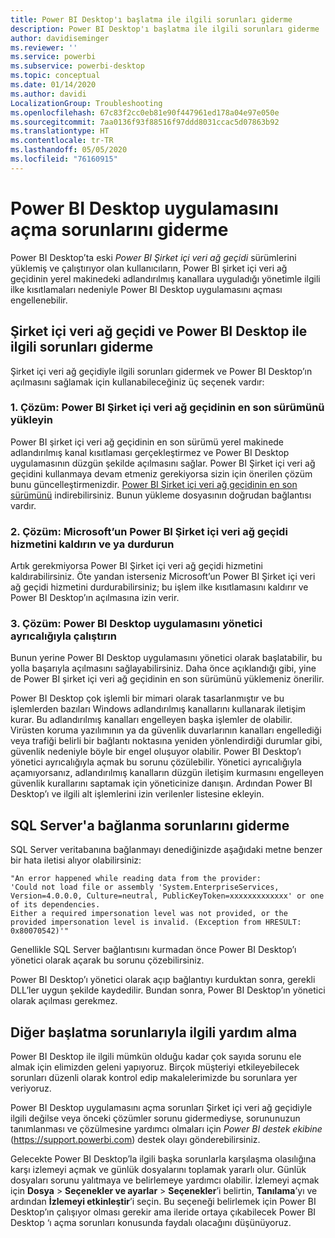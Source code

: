 ```yaml
---
title: Power BI Desktop'ı başlatma ile ilgili sorunları giderme
description: Power BI Desktop'ı başlatma ile ilgili sorunları giderme
author: davidiseminger
ms.reviewer: ''
ms.service: powerbi
ms.subservice: powerbi-desktop
ms.topic: conceptual
ms.date: 01/14/2020
ms.author: davidi
LocalizationGroup: Troubleshooting
ms.openlocfilehash: 67c83f2cc0eb81e90f447961ed178a04e97e050e
ms.sourcegitcommit: 7aa0136f93f88516f97ddd8031ccac5d07863b92
ms.translationtype: HT
ms.contentlocale: tr-TR
ms.lasthandoff: 05/05/2020
ms.locfileid: "76160915"
---
```

# <a name="troubleshoot-opening-power-bi-desktop"></a>Power BI Desktop uygulamasını açma sorunlarını giderme

Power BI Desktop’ta eski *Power BI Şirket içi veri ağ geçidi* sürümlerini yüklemiş ve çalıştırıyor olan kullanıcıların, Power BI şirket içi veri ağ geçidinin yerel makinedeki adlandırılmış kanallara uyguladığı yönetimle ilgili ilke kısıtlamaları nedeniyle Power BI Desktop uygulamasını açması engellenebilir.

## <a name="resolve-issues-with-the-on-premises-data-gateway-and-power-bi-desktop"></a>Şirket içi veri ağ geçidi ve Power BI Desktop ile ilgili sorunları giderme

Şirket içi veri ağ geçidiyle ilgili sorunları gidermek ve Power BI Desktop’ın açılmasını sağlamak için kullanabileceğiniz üç seçenek vardır:

### <a name="resolution-1-install-the-latest-version-of-power-bi-on-premises-data-gateway"></a>1\. Çözüm: Power BI Şirket içi veri ağ geçidinin en son sürümünü yükleyin

Power BI şirket içi veri ağ geçidinin en son sürümü yerel makinede adlandırılmış kanal kısıtlaması gerçekleştirmez ve Power BI Desktop uygulamasının düzgün şekilde açılmasını sağlar. Power BI Şirket içi veri ağ geçidini kullanmaya devam etmeniz gerekiyorsa sizin için önerilen çözüm bunu güncelleştirmenizdir. [Power BI Şirket içi veri ağ geçidinin en son sürümünü](https://go.microsoft.com/fwlink/?LinkId=698863) indirebilirsiniz. Bunun yükleme dosyasının doğrudan bağlantısı vardır.

### <a name="resolution-2-uninstall-or-stop-the-power-bi-on-premises-data-gateway-microsoft-service"></a>2\. Çözüm: Microsoft’un Power BI Şirket içi veri ağ geçidi hizmetini kaldırın ve ya durdurun

Artık gerekmiyorsa Power BI Şirket içi veri ağ geçidi hizmetini kaldırabilirsiniz. Öte yandan isterseniz Microsoft’un Power BI Şirket içi veri ağ geçidi hizmetini durdurabilirsiniz; bu işlem ilke kısıtlamasını kaldırır ve Power BI Desktop’ın açılmasına izin verir.

### <a name="resolution-3-run-power-bi-desktop-with-administrator-privilege"></a>3\. Çözüm: Power BI Desktop uygulamasını yönetici ayrıcalığıyla çalıştırın

Bunun yerine Power BI Desktop uygulamasını yönetici olarak başlatabilir, bu yolla başarıyla açılmasını sağlayabilirsiniz. Daha önce açıklandığı gibi, yine de Power BI şirket içi veri ağ geçidinin en son sürümünü yüklemeniz önerilir.

Power BI Desktop çok işlemli bir mimari olarak tasarlanmıştır ve bu işlemlerden bazıları Windows adlandırılmış kanallarını kullanarak iletişim kurar. Bu adlandırılmış kanalları engelleyen başka işlemler de olabilir. Virüsten koruma yazılımının ya da güvenlik duvarlarının kanalları engellediği veya trafiği belirli bir bağlantı noktasına yeniden yönlendirdiği durumlar gibi, güvenlik nedeniyle böyle bir engel oluşuyor olabilir. Power BI Desktop’ı yönetici ayrıcalığıyla açmak bu sorunu çözülebilir. Yönetici ayrıcalığıyla açamıyorsanız, adlandırılmış kanalların düzgün iletişim kurmasını engelleyen güvenlik kurallarını saptamak için yöneticinize danışın. Ardından Power BI Desktop’ı ve ilgili alt işlemlerini izin verilenler listesine ekleyin.

## <a name="resolve-issues-when-connecting-to-sql-server"></a>SQL Server'a bağlanma sorunlarını giderme

SQL Server veritabanına bağlanmayı denediğinizde aşağıdaki metne benzer bir hata iletisi alıyor olabilirsiniz:

`"An error happened while reading data from the provider:`\
`'Could not load file or assembly 'System.EnterpriseServices, Version=4.0.0.0, Culture=neutral, PublicKeyToken=xxxxxxxxxxxxx' or one of its dependencies.`\
`Either a required impersonation level was not provided, or the provided impersonation level is invalid. (Exception from HRESULT: 0x80070542)'"`

Genellikle SQL Server bağlantısını kurmadan önce Power BI Desktop’ı yönetici olarak açarak bu sorunu çözebilirsiniz.

Power BI Desktop’ı yönetici olarak açıp bağlantıyı kurduktan sonra, gerekli DLL’ler uygun şekilde kaydedilir. Bundan sonra, Power BI Desktop’ın yönetici olarak açılması gerekmez.

## <a name="get-help-with-other-launch-issues"></a>Diğer başlatma sorunlarıyla ilgili yardım alma

Power BI Desktop ile ilgili mümkün olduğu kadar çok sayıda sorunu ele almak için elimizden geleni yapıyoruz. Birçok müşteriyi etkileyebilecek sorunları düzenli olarak kontrol edip makalelerimizde bu sorunlara yer veriyoruz.

Power BI Desktop uygulamasını açma sorunları Şirket içi veri ağ geçidiyle ilgili değilse veya önceki çözümler sorunu gidermediyse, sorununuzun tanımlanması ve çözülmesine yardımcı olmaları için *Power BI destek ekibine* (<https://support.powerbi.com>) destek olayı gönderebilirsiniz.

Gelecekte Power BI Desktop’la ilgili başka sorunlarla karşılaşma olasılığına karşı izlemeyi açmak ve günlük dosyalarını toplamak yararlı olur. Günlük dosyaları sorunu yalıtmaya ve belirlemeye yardımcı olabilir. İzlemeyi açmak için **Dosya** > **Seçenekler ve ayarlar** > **Seçenekler**’i belirtin, **Tanılama**’yı ve ardından **İzlemeyi etkinleştir**’i seçin. Bu seçeneği belirlemek için Power BI Desktop’ın çalışıyor olması gerekir ama ileride ortaya çıkabilecek Power BI Desktop ‘ı açma sorunları konusunda faydalı olacağını düşünüyoruz.
